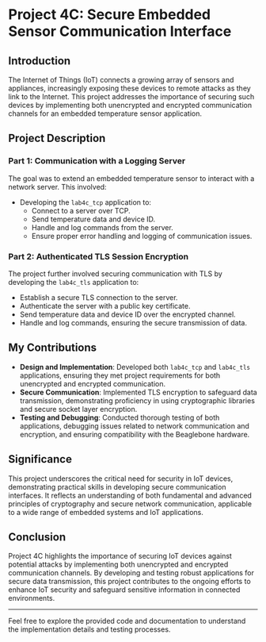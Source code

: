 # Project 4C: Secure Embedded Sensor Communication Interface

## Introduction

The Internet of Things (IoT) connects a growing array of sensors and appliances, increasingly exposing these devices to remote attacks as they link to the Internet. This project addresses the importance of securing such devices by implementing both unencrypted and encrypted communication channels for an embedded temperature sensor application.

## Project Description

### Part 1: Communication with a Logging Server

The goal was to extend an embedded temperature sensor to interact with a network server. This involved:

- Developing the `lab4c_tcp` application to:
  - Connect to a server over TCP.
  - Send temperature data and device ID.
  - Handle and log commands from the server.
  - Ensure proper error handling and logging of communication issues.

### Part 2: Authenticated TLS Session Encryption

The project further involved securing communication with TLS by developing the `lab4c_tls` application to:
  - Establish a secure TLS connection to the server.
  - Authenticate the server with a public key certificate.
  - Send temperature data and device ID over the encrypted channel.
  - Handle and log commands, ensuring the secure transmission of data.

## My Contributions

- **Design and Implementation**: Developed both `lab4c_tcp` and `lab4c_tls` applications, ensuring they met project requirements for both unencrypted and encrypted communication.
- **Secure Communication**: Implemented TLS encryption to safeguard data transmission, demonstrating proficiency in using cryptographic libraries and secure socket layer encryption.
- **Testing and Debugging**: Conducted thorough testing of both applications, debugging issues related to network communication and encryption, and ensuring compatibility with the Beaglebone hardware.

## Significance

This project underscores the critical need for security in IoT devices, demonstrating practical skills in developing secure communication interfaces. It reflects an understanding of both fundamental and advanced principles of cryptography and secure network communication, applicable to a wide range of embedded systems and IoT applications.

## Conclusion

Project 4C highlights the importance of securing IoT devices against potential attacks by implementing both unencrypted and encrypted communication channels. By developing and testing robust applications for secure data transmission, this project contributes to the ongoing efforts to enhance IoT security and safeguard sensitive information in connected environments.

---

Feel free to explore the provided code and documentation to understand the implementation details and testing processes.
